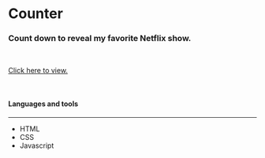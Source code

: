 # Counter
### Count down to reveal my favorite Netflix show.  
<br/>

<a href="https://ahbenn86.github.io/count-down/">Click here to view.</a>



<br/>

#### Languages and tools 
---

* HTML
* CSS
* Javascript

